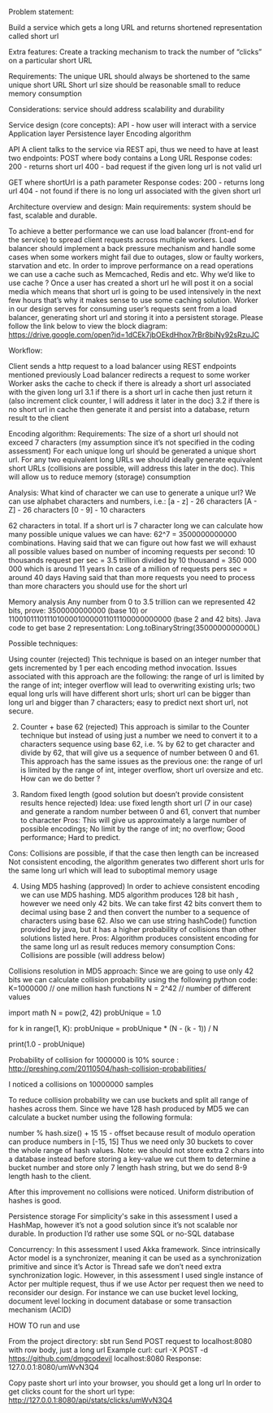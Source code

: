 
Problem statement:

Build a service which gets a long URL and returns shortened representation called short url

Extra features:
Create a tracking mechanism to track the number of “clicks” on a particular short URL

Requirements:
The unique URL should always be shortened to the same unique short URL
Short url size should be reasonable small to reduce memory consumption

Considerations: service should address scalability and durability

Service design (core concepts):
API - how user will interact with a service
Application layer
Persistence layer
Encoding algorithm

API
A client talks to the service via REST api, thus we need to have at least two endpoints:
POST where body contains a Long URL
Response codes:
200 - returns short url
400 - bad request if the given long url is not valid url

GET where shortUrl is a path parameter
Response codes:
200 - returns long url
404 - not found if there is no long url associated with the given short url

Architecture overview and design:
Main requirements: system should be fast, scalable and durable.

To achieve a better performance we can use load balancer (front-end for the service) to spread client requests across multiple workers.
Load balancer should implement a back pressure mechanism and handle some cases when some workers might fail due to outages, slow or faulty
workers, starvation and etc. In order to improve performance on a read operations we can use a cache such as Memcached, Redis and etc.
Why we’d like to use cache ? Once a user has created a short url he will post it on a social media which means that short url is going to
be used intensively in the next few hours that’s why it makes sense to use some caching solution.
Worker in our design serves for consuming user’s requests sent from a load balancer, generating short url and storing it into a
persistent storage.
Please follow the link below to view the block diagram:
https://drive.google.com/open?id=1dCEk7jbOEkdHhox7rBr8biNy92sRzuJC

Workflow:

Client sends a http request to a load balancer using REST endpoints mentioned previously
Load balancer redirects a request to some worker
Worker asks the cache to check if there is already a short url associated with the given long url
3.1 if there is a short url in cache then just return it (also increment click counter, I will address it later in the doc)
3.2 if there is no short url in cache then generate it and persist into a database, return result to the client

Encoding algorithm:
Requirements:
The size of a short url should not exceed 7 characters (my assumption since it’s not specified in the coding assessment)
For each unique long url should be generated a unique short url. For any two equivalent long URLs we should ideally generate
equivalent short URLs (collisions are possible, will address this later in the doc). This will allow us to reduce memory (storage) consumption

Analysis:
What kind of character we can use to generate a unique url? We can use alphabet characters and numbers, i.e.:
[a - z] -  26 characters
[A - Z] - 26 characters
[0 - 9] - 10 characters

62 characters in total. If a short url is 7 character long we can calculate how many possible unique values we can have:
62^7 = 3500000000000  combinations. Having said that we can figure out how fast we will exhaust all possible values based on number
of incoming requests per second:
10 thousands request per sec = 3.5 trillion divided by 10 thousand = 350 000 000 which is around 11 years
In case of a  million of requests pers sec = around 40 days
Having said that than more requests you need to process than more characters you should use for the short url


Memory analysis
Any number from 0 to 3.5 trillion can we represented 42 bits, prove:
3500000000000 (base 10) or 110010111011101000010000011011100000000000 (base 2 and 42 bits).
Java code to get base 2 representation: Long.toBinaryString(3500000000000L)

Possible techniques:

Using counter (rejected)
This technique is based on an integer number that gets incremented by 1 per each encoding method invocation.
Issues associated with this approach are the following:
the range of url is limited by the range of int;
integer overflow will lead to overwriting existing urls;
two equal long urls will have different short urls;
short url can be bigger than long url and bigger than 7 characters;
easy to predict next short url, not secure.

2. Counter + base 62 (rejected)
This approach is similar to the Counter technique but instead of using just a number we need to convert it to a characters
sequence using base 62, i.e. % by 62 to get character and divide by 62, that will give us a sequence of number between 0 and 61.
This approach has the same issues as the previous one: the range of url is limited by the range of int, integer overflow,
short url oversize and etc. How can we do better ?

3. Random fixed length (good solution but doesn’t provide consistent results hence rejected)
Idea: use fixed length short url (7 in our case) and generate a random number between 0 and 61, convert that number to character
Pros:
This will give us approximately a large number of possible encodings;
No limit by the range of int;
no overflow;
Good performance;
Hard to predict.

Cons:
Collisions are possible, if that the case then length can be increased
Not consistent encoding, the algorithm generates two different short urls for the same long url which will lead to suboptimal memory usage

4. Using MD5 hashing (approved)
In order to achieve consistent encoding we can use MD5 hashing. MD5 algorithm produces 128 bit hash , however we need only 42 bits.
We can take first 42 bits convert them to decimal using base 2 and then convert the number to a sequence of characters using base 62.
Also we can use string hashCode() function provided by java, but it has a higher probability of collisions than other solutions listed here.
Pros:
Algorithm produces consistent encoding for the same long url as result reduces memory consumption
Cons:
Collisions are possible (will address below)


Collisions resolution in MD5 approach:
Since we are going to use only 42 bits we can calculate collision probability using the following python code:
K=1000000 // one million hash functions
N = 2^42 // number of different values

import math
N = pow(2, 42)
probUnique = 1.0

for k in range(1, K):
    probUnique = probUnique * (N - (k - 1)) / N


print(1.0 - probUnique)

Probability of collision for 1000000 is 10%
source : http://preshing.com/20110504/hash-collision-probabilities/

I noticed a collisions on 10000000 samples

To reduce collision probability we can use buckets and split all range of hashes across them.
Since we have 128 hash produced by MD5 we can calculate a bucket number using the following formula:

number % hash.size() + 15
15 - offset because result of modulo operation can produce numbers in [-15, 15]
Thus we need only 30 buckets to cover the whole range of hash values.
Note: we should not store extra 2 chars into a database instead before storing a key-value we cut them to determine a
bucket number and store only 7 length hash string, but we do send 8-9 length hash to the client.

After this improvement no collisions were noticed. Uniform distribution of hashes is good.


Persistence storage
For simplicity's sake in this assessment I used a HashMap, however it’s not a good solution since it’s not scalable nor durable.
In production I’d rather use some SQL or no-SQL database

Concurrency:
In this assessment I used Akka framework. Since intrinsically Actor model is a synchronizer, meaning it can be used as a
synchronization primitive and since it’s Actor is Thread safe we don’t need extra synchronization  logic.
However, in this assessment I used single instance of Actor per multiple request, thus if we use Actor per request then
we need to reconsider our design. For instance we can use bucket level locking, document level locking in document
database or some transaction mechanism (ACID)



HOW TO run and use

From the project directory: sbt run
Send POST request to localhost:8080 with row body, just a long url
Example curl: curl -X POST -d https://github.com/dmgcodevil localhost:8080
Response: 127.0.0.1:8080/umWvN3Q4

Copy paste short url into your browser, you should get a long url
In order to get clicks count for the short url type: http://127.0.0.1:8080/api/stats/clicks/umWvN3Q4